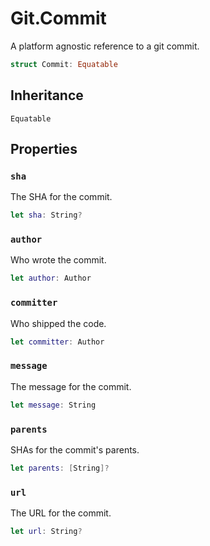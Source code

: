 # Git.Commit

A platform agnostic reference to a git commit.

``` swift
struct Commit:​ Equatable
```

## Inheritance

`Equatable`

## Properties

### `sha`

The SHA for the commit.

``` swift
let sha:​ String?
```

### `author`

Who wrote the commit.

``` swift
let author:​ Author
```

### `committer`

Who shipped the code.

``` swift
let committer:​ Author
```

### `message`

The message for the commit.

``` swift
let message:​ String
```

### `parents`

SHAs for the commit's parents.

``` swift
let parents:​ [String]?
```

### `url`

The URL for the commit.

``` swift
let url:​ String?
```
